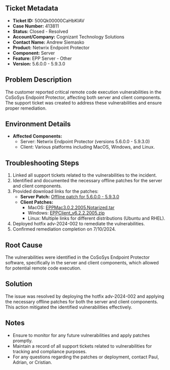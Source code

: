 ## Ticket Metadata
- **Ticket ID:** 500Qk00000CaHbKIAV
- **Case Number:** 413811
- **Status:** Closed - Resolved
- **Account/Company:** Cognizant Technology Solutions
- **Contact Name:** Andrew Siemasko
- **Product:** Netwrix Endpoint Protector
- **Component:** Server
- **Feature:** EPP Server - Other
- **Version:** 5.6.0.0 - 5.9.3.0

## Problem Description
The customer reported critical remote code execution vulnerabilities in the CoSoSys Endpoint Protector, affecting both server and client components. The support ticket was created to address these vulnerabilities and ensure proper remediation.

## Environment Details
- **Affected Components:**
  - Server: Netwrix Endpoint Protector (versions 5.6.0.0 - 5.9.3.0)
  - Client: Various platforms including MacOS, Windows, and Linux.

## Troubleshooting Steps
1. Linked all support tickets related to the vulnerabilities to the incident.
2. Identified and documented the necessary offline patches for the server and client components.
3. Provided download links for the patches:
   - **Server Patch:** [Offline patch for 5.6.0.0 - 5.9.3.0](https://download.endpointprotector.com/offline_patches/MP-HWA-EPP4-U8800.tar.gz)
   - **Client Patches:**
     - MacOS: [EPPMac3.0.2.2005.Notarized.tar](https://download.endpointprotector.com/custom_agent/EppClientVulnerability/EPPMac3.0.2.2005.Notarized.tar)
     - Windows: [EPPClient_v6.2.2.2005.zip](https://download.endpointprotector.com/custom_agent/EppClientVulnerability/EPPClient_v6.2.2.2005.zip)
     - Linux: Multiple links for different distributions (Ubuntu and RHEL).
4. Deployed hotfix adv-2024-002 to remediate the vulnerabilities.
5. Confirmed remediation completion on 7/10/2024.

## Root Cause
The vulnerabilities were identified in the CoSoSys Endpoint Protector software, specifically in the server and client components, which allowed for potential remote code execution.

## Solution
The issue was resolved by deploying the hotfix adv-2024-002 and applying the necessary offline patches for both the server and client components. This action mitigated the identified vulnerabilities effectively.

## Notes
- Ensure to monitor for any future vulnerabilities and apply patches promptly.
- Maintain a record of all support tickets related to vulnerabilities for tracking and compliance purposes.
- For any questions regarding the patches or deployment, contact Paul, Adrian, or Cristian.